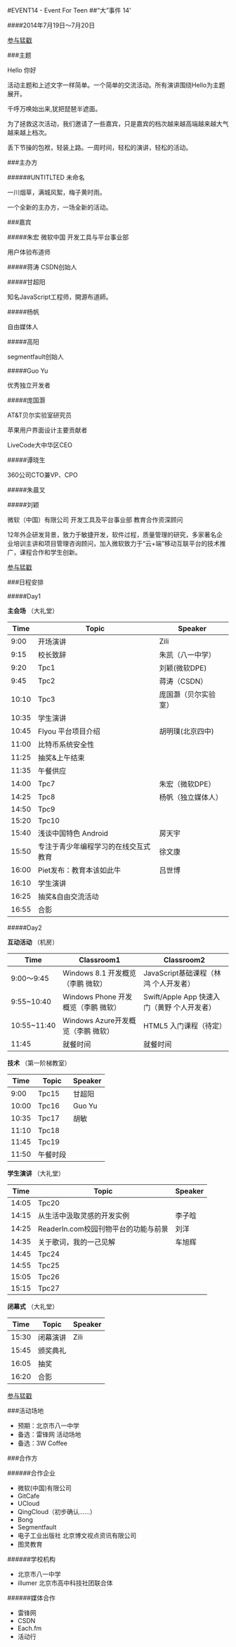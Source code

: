 #EVENT14 - Event For Teen
##“大”事件 14'

####2014年7月19日～7月20日

[参与猛戳](http://go.viztor.me)

###主题

Hello		你好

活动主题和上述文字一样简单。一个简单的交流活动。所有演讲围绕Hello为主题展开。

千呼万唤始出来,犹把琵琶半遮面。

为了拯救这次活动，我们邀请了一些嘉宾，只是嘉宾的档次越来越高端越来越大气越来越上档次。


丢下节操的包袱，轻装上路。一周时间，轻松的演讲，轻松的活动。

###主办方

######UNTITLTED 未命名

一川烟草，满城风絮，梅子黄时雨。


一个全新的主办方，一场全新的活动。

###嘉宾

#####朱宏
微软中国 开发工具与平台事业部

用户体验布道师

#####蒋涛
CSDN创始人

#####甘超阳

知名JavaScript工程师，開源布道師。

#####杨帆

自由媒体人

#####高阳

segmentfault创始人

#####Guo Yu

优秀独立开发者

#####庞国灏

AT&T贝尔实验室研究员

苹果用户界面设计主要贡献者

LiveCode大中华区CEO

#####谭晓生

360公司CTO兼VP、CPO

#####朱晨叉

#####刘颖

微软（中国）有限公司 开发工具及平台事业部  教育合作资深顾问

12年外企研发背景，致力于敏捷开发，软件过程，质量管理的研究，多家著名企业培训主讲和项目管理咨询顾问，加入微软致力于“云+端”移动互联平台的技术推广，课程合作和学生创新。


[参与猛戳](http://go.viztor.me)

###日程安排

#####Day1

**主会场**	（大礼堂）

|Time|Topic|Speaker|
|----|-----|-------|
|9:00|开场演讲|Zili|
|9:15|校长致辞|朱凯（八一中学）|
|9:20|Tpc1|刘颖(微软DPE)|
|9:45|Tpc2|蒋涛（CSDN）|
|10:10|Tpc3|庞国灏（贝尔实验室）|
|10:35|学生演讲||
|10:45|Flyou 平台项目介绍|胡明璞(北京四中)|
|11:00|比特币系统安全性||
|11:25|抽奖&上午结束||
|11:35|午餐供应||
|14:00|Tpc7|朱宏（微软DPE）|
|14:25|Tpc8|杨帆（独立媒体人）|
|14:50|Tpc9||
|15:20|Tpc10||
|15:40|浅谈中国特色 Android|房天宇|
|15:50|专注于青少年编程学习的在线交互式教育|徐文康|
|16:00|Piet发布：教育本该如此牛|吕世博|
|16:10|学生演讲|   |
|16:25|抽奖&自由交流活动||
|16:55|合影||


#####Day2

**互动活动**	（机房）

|Time|Classroom1|Classroom2|
|----|----------|----------|
|9:00～9:45|Windows 8.1 开发概览（李鹏 微软）|JavaScript基础课程（林鸿 个人开发者）|
|9:55~10:40|Windows Phone 开发概览（李鹏 微软）|Swift/Apple App 快速入门（黄野 个人开发者）|
|10:55~11:40|Windows Azure开发概览（李鹏 微软）|HTML5 入门课程（待定）|
|11:45|就餐时间|就餐时间|

**技术**	（第一阶梯教室）

|Time|Topic|Speaker|
|----|-----|-------|
|9:00|Tpc15|甘超阳|
|10:00|Tpc16|Guo Yu|
|10:35|Tpc17|胡敏|
|11:10|Tpc18|    |
|11:45|Tpc19|    |
|11:50|午餐时段||

**学生演讲**		（大礼堂）

|Time|Topic|Speaker|
|----|-----|-------|
|14:05|Tpc20||
|14:15|从生活中汲取灵感的开发实例|李子晗|
|14:25|ReaderIn.com校园刊物平台的功能与前景|刘洋|
|14:35|关于歌词，我的一己见解|车旭辉|
|14:45|Tpc24||
|14:55|Tpc25||
|15:05|Tpc26||
|15:15|Tpc27||

**闭幕式**	（大礼堂）

|Time|Topic|Speaker|
|----|-----|-------|
|15:30|闭幕演讲|Zili|
|15:45|颁奖典礼||
|16:05|抽奖
|16:20|合影

[参与猛戳](http://go.viztor.me)

###活动场地

* 预期：北京市八一中学
* 备选：雷锋网 活动场地
* 备选：3W Coffee

###合作方

######合作企业

* 微软(中国)有限公司
* GitCafe
* UCloud 
* QingCloud（初步确认……）
* Bong
* Segmentfault
* 电子工业出版社 北京博文视点资讯有限公司
* 图灵教育

######学校机构

* 北京市八一中学
* illumer 北京市高中科技社团联合体

######媒体合作

* 雷锋网
* CSDN
* Each.fm
* 活动行

